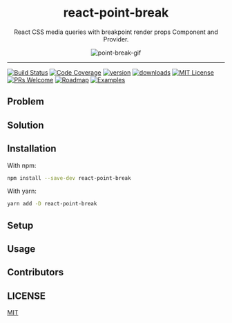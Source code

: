 <div align="center">
  <h1>react-point-break</h1>

  React CSS media queries with breakpoint render props Component and Provider.

  ![point-break-gif](https://media.giphy.com/media/mdvIKTVV8NxAI/giphy.gif)
</div>

<hr />

[![Build Status](https://img.shields.io/travis/mattphillips/react-point-break.svg?style=flat-square)](https://travis-ci.org/mattphillips/react-point-break)
[![Code Coverage](https://img.shields.io/codecov/c/github/mattphillips/react-point-break.svg?style=flat-square)](https://codecov.io/github/mattphillips/react-point-break)
[![version](https://img.shields.io/npm/v/react-point-break.svg?style=flat-square)](https://www.npmjs.com/package/react-point-break)
[![downloads](https://img.shields.io/npm/dm/react-point-break.svg?style=flat-square)](http://npm-stat.com/charts.html?package=react-point-break&from=2017-09-14)
[![MIT License](https://img.shields.io/npm/l/react-point-break.svg?style=flat-square)](https://github.com/mattphillips/react-point-break/blob/master/LICENSE)
[![PRs Welcome](https://img.shields.io/badge/PRs-welcome-brightgreen.svg?style=flat-square)](http://makeapullrequest.com)
[![Roadmap](https://img.shields.io/badge/%F0%9F%93%94-roadmap-CD9523.svg?style=flat-square)](https://github.com/mattphillips/react-point-break/blob/master/docs/ROADMAP.md)
[![Examples](https://img.shields.io/badge/%F0%9F%92%A1-examples-ff615b.svg?style=flat-square)](https://github.com/mattphillips/react-point-break/blob/master/docs/EXAMPLES.md)

## Problem

## Solution

## Installation

With npm:

```sh
npm install --save-dev react-point-break
```

With yarn:

```sh
yarn add -D react-point-break
```

## Setup

## Usage

## Contributors

<!-- ALL-CONTRIBUTORS-LIST:START - Do not remove or modify this section -->

<!-- ALL-CONTRIBUTORS-LIST:END -->

## LICENSE

[MIT](/LICENSE)
